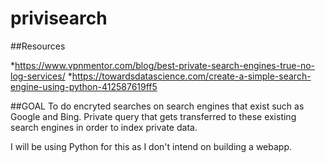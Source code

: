 # privisearch

##Resources

*https://www.vpnmentor.com/blog/best-private-search-engines-true-no-log-services/
*https://towardsdatascience.com/create-a-simple-search-engine-using-python-412587619ff5

##GOAL
To do encryted searches on search engines that exist such as Google and Bing. Private query that gets transferred to these existing search engines in order to index private data. 

I will be using Python for this as I don't intend on building a webapp. 
